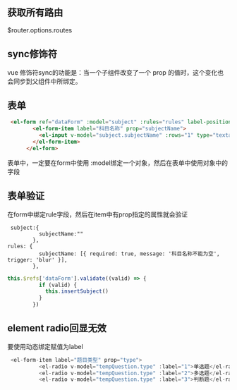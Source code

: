 ## 获取所有路由
$router.options.routes


## sync修饰符
vue 修饰符sync的功能是：当一个子组件改变了一个 prop 的值时，这个变化也会同步到父组件中所绑定。



## 表单
```html
 <el-form ref="dataForm" :model="subject" :rules="rules" label-position="left" label-width="120px" style="width: 400px; margin-left:50px;">
        <el-form-item label="科目名称" prop="subjectName">
          <el-input v-model="subject.subjectName" :rows="1" type="textarea" />
        </el-form-item>
      </el-form>
```  
表单中，一定要在form中使用 :model绑定一个对象，然后在表单中使用对象中的字段

## 表单验证
在form中绑定rule字段，然后在item中有prop指定的属性就会验证
```
 subject:{
          subjectName:""
        },
rules: {
          subjectName: [{ required: true, message: '科目名称不能为空', trigger: 'blur' }],
        },
```
```js
this.$refs['dataForm'].validate((valid) => {
          if (valid) {
            this.insertSubject()
          }
        })
```

## element radio回显无效
要使用动态绑定赋值为label
```js
 <el-form-item label="题目类型" prop="type">
          <el-radio v-model="tempQuestion.type" :label="1">单选题</el-radio>
          <el-radio v-model="tempQuestion.type" :label="2">多选题</el-radio>
          <el-radio v-model="tempQuestion.type" :label="3">判断题</el-radio>
```